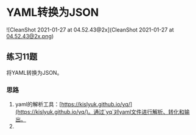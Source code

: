 # YAML转换为JSON



![CleanShot 2021-01-27 at 04.52.43@2x](CleanShot 2021-01-27 at 04.52.43@2x.png)



## 练习11题

将YAML转换为JSON。



### 思路

1. yaml的解析工具：[https://kislyuk.github.io/yq/](https://kislyuk.github.io/yq/)。通过`yq`对yaml文件进行解析、转化和输出。
2. 

